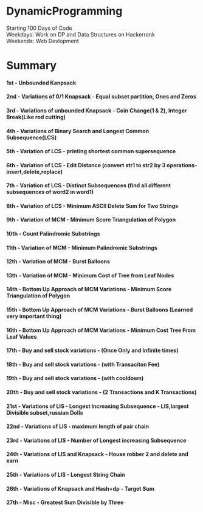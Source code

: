 # DynamicProgramming

Starting 100 Days of Code  
Weekdays: Work on DP and Data Structures on Hackerrank  
Weekends: Web Devlopment

# Summary

#### 1st - Unbounded Kanpsack

#### 2nd - Variations of 0/1 Knapsack - Equal subset partition, Ones and Zeros

#### 3rd - Variations of unbounded Knapsack - Coin Change(1 & 2), Integer Break(Like rod cutting)

#### 4th - Variations of Binary Search and Longest Common Subsequence(LCS)

#### 5th - Variation of LCS - printing shortest common supersequence

#### 6th - Variation of LCS - Edit Distance (convert str1 to str2 by 3 operations-insert,delete,replace)

#### 7th - Variation of LCS - Distinct Subsequences (find all different subsequences of word2 in word1)

#### 8th - Variation of LCS - Minimum ASCII Delete Sum for Two Strings

#### 9th - Variation of MCM - Minimum Score Triangulation of Polygon

#### 10th - Count Palindromic Substrings

#### 11th - Variation of MCM - Minimum Palindromic Substrings

#### 12th - Variation of MCM - Burst Balloons

#### 13th - Variation of MCM - Minimum Cost of Tree from Leaf Nodes

#### 14th - Bottom Up Approach of MCM Variations - Minimum Score Triangulation of Polygon

#### 15th - Bottom Up Approach of MCM Variations - Burst Balloons (Learned very important thing)

#### 16th - Bottom Up Approach of MCM Variations - Minimum Cost Tree From Leaf Values

#### 17th - Buy and sell stock variations - (Once Only and Infinite times)

#### 18th - Buy and sell stock variations - (with Transaciton Fee)

#### 19th - Buy and sell stock variations - (with cooldown)

#### 20th - Buy and sell stock variations - (2 Transactions and K Transactions)

#### 21st - Variations of LIS - Longest Increasing Subsequence - LIS,largest Divisible subset,russian Dolls

#### 22nd - Variations of LIS - maximum length of pair chain

#### 23rd - Variations of LIS - Number of Longest increasing Subsequence

#### 24th - Variations of LIS and Knapsack - House robber 2 and delete and earn

#### 25th - Variations of LIS - Longest String Chain

#### 26th - Variations of Knapsack and Hash+dp - Target Sum

#### 27th - Misc - Greatest Sum Divisible by Three
